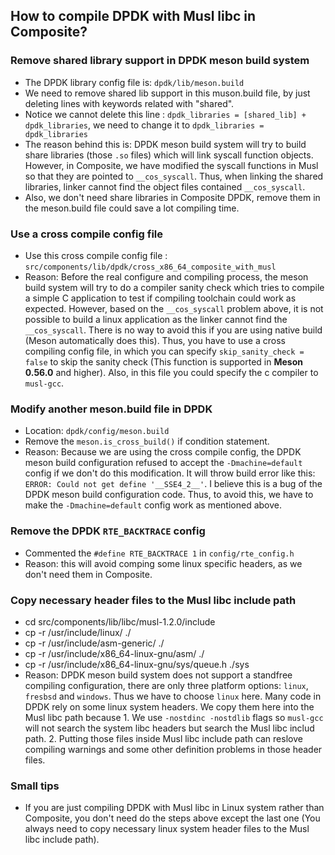 ## How to compile DPDK with Musl libc in Composite?

### Remove shared library support in DPDK meson build system
- The DPDK library config file is: `dpdk/lib/meson.build`
- We need to remove shared lib support in this muson.build file, by just deleting lines with keywords related with "shared". 
- Notice we cannot delete this line : `dpdk_libraries = [shared_lib] + dpdk_libraries`, we need to change it to `dpdk_libraries = dpdk_libraries`
- The reason behind this is: DPDK meson build system will try to build share libraries (those `.so` files) which will link syscall function objects. However, in Composite, we have modified the syscall functions in Musl so that they are pointed to `__cos_syscall`. Thus, when linking the shared libraries, linker cannot find the object files contained `__cos_syscall`.
- Also, we don't need share libraries in Composite DPDK, remove them in the meson.build file could save a lot compiling time.

### Use a cross compile config file 
- Use this cross compile config file : `src/components/lib/dpdk/cross_x86_64_composite_with_musl`
- Reason: Before the real configure and compiling process, the meson build system will try to do a compiler sanity check which tries to compile a simple C application to test if compiling toolchain could work as expected. However, based on the `__cos_syscall` problem above, it is not possible to build a linux application as the linker cannot find the `__cos_syscall`. There is no way to avoid this if you are using native build (Meson automatically does this). Thus, you have to use a cross compiling config file, in which you can specify `skip_sanity_check = false` to skip the sanity check (This function is supported in **Meson 0.56.0** and higher). Also, in this file you could specify the c compiler to `musl-gcc`.


### Modify another meson.build file in DPDK
- Location: `dpdk/config/meson.build`
- Remove the `meson.is_cross_build()` if condition statement.
- Reason: Because we are using the cross compile config, the DPDK meson build configuration refused to accept the `-Dmachine=default` config if we don't do this modification. It will throw build error like this: `ERROR: Could not get define '__SSE4_2__'`. I believe this is a bug of the DPDK meson build configuration code. Thus, to avoid this, we have to make the `-Dmachine=default` config work as mentioned above.


### Remove the DPDK `RTE_BACKTRACE` config
- Commented the `#define RTE_BACKTRACE 1` in `config/rte_config.h`
- Reason: this will avoid comping some linux specific headers, as we don't need them in Composite.

### Copy necessary header files to the Musl libc include path
- cd src/components/lib/libc/musl-1.2.0/include
- cp -r /usr/include/linux/ ./
- cp -r /usr/include/asm-generic/ ./
- cp -r /usr/include/x86_64-linux-gnu/asm/ ./
- cp -r /usr/include/x86_64-linux-gnu/sys/queue.h ./sys
- Reason: DPDK meson build system does not support a standfree compiling configuration, there are only three platform options: `linux`, `fresbsd` and `windows`. Thus we have to choose `linux` here. Many code in DPDK rely on some linux system headers. We copy them here into the Musl libc path because 1. We use `-nostdinc -nostdlib` flags so `musl-gcc` will not search the system libc headers but search the Musl libc includ path. 2. Putting those files inside Musl libc include path can reslove compiling warnings and some other definition problems in those header files. 

### Small tips
- If you are just compiling DPDK with Musl libc in Linux system rather than Composite, you don't need do the steps above except the last one (You always need to copy necessary linux system header files to the Musl libc include path).